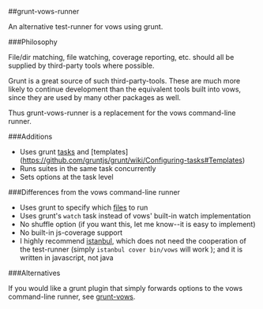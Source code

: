 ##grunt-vows-runner

An alternative test-runner for vows using grunt.

###Philosophy

File/dir matching, file watching, coverage reporting, etc. should all be supplied by third-party tools where possible.

Grunt is a great source of such third-party-tools.  These are much more likely to continue development than the equivalent
tools built into vows, since they are used by many other packages as well.

Thus grunt-vows-runner is a replacement for the vows command-line runner.

###Additions

* Uses grunt [tasks](https://github.com/gruntjs/grunt/wiki/Configuring-tasks) and [templates]
(https://github.com/gruntjs/grunt/wiki/Configuring-tasks#Templates)
* Runs suites in the same task concurrently
* Sets options at the task level

###Differences from the vows command-line runner

* Uses grunt to specify which [files](https://github.com/gruntjs/grunt/wiki/Configuring-tasks#Files) to run
* Uses grunt's ``watch`` task instead of vows' built-in watch implementation
* No shuffle option (if you want this, let me know--it is easy to implement)
* No built-in js-coverage support
 * I highly recommend [istanbul](https://github.com/yahoo/istanbul), which does not need the cooperation of the test-runner
 (simply ``istanbul cover bin/vows`` will work ); and it is written in javascript, not java

###Alternatives

If you would like a grunt plugin that simply forwards options to the vows command-line runner,
see [grunt-vows](https://github.com/CMTegner/grunt-vows).

